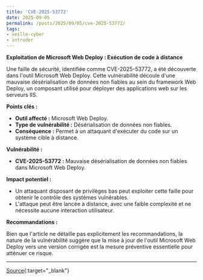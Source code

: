 ```yaml
---
title: 'CVE-2025-53772'
date: 2025-09-05
permalink: /posts/2025/09/05/cve-2025-53772/
tags:
- veille-cyber
- intruder
---
```

**Exploitation de Microsoft Web Deploy : Exécution de code à distance**

Une faille de sécurité, identifiée comme CVE-2025-53772, a été découverte dans l'outil Microsoft Web Deploy. Cette vulnérabilité découle d'une mauvaise désérialisation de données non fiables au sein du framework Web Deploy, un composant utilisé pour déployer des applications web sur les serveurs IIS.

**Points clés :**

*   **Outil affecté :** Microsoft Web Deploy.
*   **Type de vulnérabilité :** Désérialisation de données non fiables.
*   **Conséquence :** Permet à un attaquant d'exécuter du code sur un système cible à distance.

**Vulnérabilité :**

*   **CVE-2025-53772 :** Mauvaise désérialisation de données non fiables dans Microsoft Web Deploy.

**Impact potentiel :**

*   Un attaquant disposant de privilèges bas peut exploiter cette faille pour obtenir le contrôle des systèmes vulnérables.
*   L'attaque peut être lancée à distance, avec une faible complexité et ne nécessite aucune interaction utilisateur.

**Recommandations :**

Bien que l'article ne détaille pas explicitement les recommandations, la nature de la vulnérabilité suggère que la mise à jour de l'outil Microsoft Web Deploy vers une version corrigée est la mesure préventive essentielle pour atténuer ce risque.

---
[Source](https://cvemon.intruder.io/cves/CVE-2025-53772){:target="_blank"}
